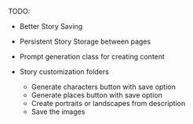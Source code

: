 TODO:

- Better Story Saving
- Persistent Story Storage between pages

- Prompt generation class for creating content
- Story customization folders
    - Generate characters button with save option
    - Generate places button with save option
    - Create portraits or landscapes from description
    - Save the images